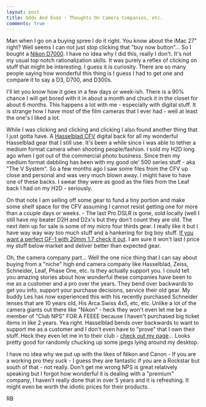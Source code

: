 ```yaml
---
layout: post
title: Odds And Ends - Thoughts On Camera Companies, etc.
comments: true
---
```

Man when I go on a buying spree I do it right. You know about the iMac 27" right? Well seems I can not just stop clicking that "buy now button"... So I bought a <a href="http://www.amazon.com/gp/product/B0042X9LC4/ref=as_li_ss_tl?ie=UTF8&amp;tag=rbde-20&amp;linkCode=as2&amp;camp=217145&amp;creative=399349&amp;creativeASIN=B0042X9LC4">Nikon D7000</a>. I have no idea why I did this, really I don't. It's not my usual top notch rationalization skills. It was purely a reflex of clicking on stuff that might be interesting. I guess it is curiosity. There are so many people saying how wonderful this thing is I guess I had to get one and compare it to say a D3, D700, and D300s.

I'll let you know how it goes in a few days or week-ish. There is a 90% chance I will get bored with it in about a month and chuck it in the closet for about 6 months. This happens a lot with me - especially with digital stuff. It is strange how I have most of the film cameras that I ever had - well at least the one's I liked a lot.

While I was clicking and clicking and clicking I also found another thing that I just gotta have. A <a href="http://www.hasselbladusa.com/products/digital-backs/cfv-39.aspx">Hasselblad CFV</a> digital back for all my wonderful Hasselblad gear that I still use. It's been a while since I was able to tether a medium format camera when shooting people/fashion. I sold my H2D long ago when I got out of the commercial photo business. Since then my medium format dabbling has been with my good ole' 500 series stuff - aka "The V System". So a few months ago I saw some files from the CFV up close and personal and was very much blown away. I might have to have one of these backs. I swear they were as good as the files from the Leaf back I had on my H2D - seriously.

On that note I am selling off some gear to fund a tiny portion and make some shelf space for the CFV assuming I cannot resist getting one for more than a couple days or weeks. - The last Pro DSLR is gone, sold locally (well I still have my beater D2H and D2x's but they don't count they are old. The next item up for sale is some of my micro four thirds gear. I really like it but I have way way way too much stuff and a hankering for big boy stuff. <a href="http://cgi.ebay.com/ws/eBayISAPI.dll?ViewItem&amp;item=180670217992&amp;ssPageName=ADME:L:LCA:US:1123#ht_500wt_1030">If you want a perfect GF-1 with 20mm 1.7 check it out</a>. I am sure it won't last I price my stuff below market and deliver better than expected gear.

Oh, the camera company part... Well the one nice thing that I can say about buying from a "niche" high end camera company like Hasselblad, Zeiss, Schneider, Leaf, Phase One, etc. Is they actually support you. I could tell you amazing stories about how wonderful these companies have been to me as a customer and a pro over the years. They bend over backwards to get you info, support your purchase decisions, service their old gear. My buddy Les has now experienced this with his recently purchased Schneider lenses that are 10 years old, His Arca Swiss 4x5, etc, etc. Unlike a lot of the camera giants out there like "Nikon" - heck they won't even let me be a member of "Club NPS" FOR A FEEEE because I haven't purchased big ticket items in like 2 years. Yea right. Hasselblad bends over backwards to want to support me as a customer and I don't even have to "prove" that I own their stuff. Heck they even let me in to their club - <a href="http://www.hasselblad.com/hoc/photographers/robert-boyer.aspx">check out my page</a>... Looks pretty good for randomly chucking up some jpegs lying around my desktop.

I have no idea why we put up with the likes of Nikon and Canon - If you are a working pro they suck - I guess they are fantastic if you are a Rockstar but south of that - not really. Don't get me wrong NPS is great relatively speaking but I forgot how wonderful it is dealing with a "premium" company, I haven't really done that in over 5 years and it is refreshing. It might even be worth the idiotic prices for their products.

RB